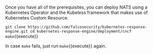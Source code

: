 Once you have all of the prerequisites, you can deploy NATS using a Kubernetes Operator and the Kubeless framework that makes use of Kubernetes Custom Resource.

`git clone https://github.com/falcosecurity/kubernetes-response-engine.git
cd kubernetes-response-engine/deployment/cncf
make`{{execute}}

In case `make` fails, just run `make`{{execute}} again.
